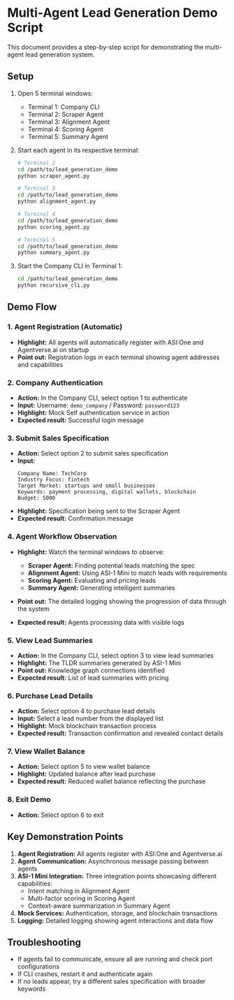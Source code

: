 # Multi-Agent Lead Generation Demo Script

This document provides a step-by-step script for demonstrating the multi-agent lead generation system.

## Setup

1. Open 5 terminal windows:
   - Terminal 1: Company CLI
   - Terminal 2: Scraper Agent
   - Terminal 3: Alignment Agent
   - Terminal 4: Scoring Agent
   - Terminal 5: Summary Agent

2. Start each agent in its respective terminal:
   ```bash
   # Terminal 2
   cd /path/to/lead_generation_demo
   python scraper_agent.py
   
   # Terminal 3
   cd /path/to/lead_generation_demo
   python alignment_agent.py
   
   # Terminal 4
   cd /path/to/lead_generation_demo
   python scoring_agent.py
   
   # Terminal 5
   cd /path/to/lead_generation_demo
   python summary_agent.py
   ```

3. Start the Company CLI in Terminal 1:
   ```bash
   cd /path/to/lead_generation_demo
   python recursive_cli.py
   ```

## Demo Flow

### 1. Agent Registration (Automatic)

- **Highlight:** All agents will automatically register with ASI:One and Agentverse.ai on startup
- **Point out:** Registration logs in each terminal showing agent addresses and capabilities

### 2. Company Authentication

- **Action:** In the Company CLI, select option 1 to authenticate
- **Input:** Username: `demo_company` / Password: `password123`
- **Highlight:** Mock Self authentication service in action
- **Expected result:** Successful login message

### 3. Submit Sales Specification

- **Action:** Select option 2 to submit sales specification
- **Input:**
  ```
  Company Name: TechCorp
  Industry Focus: fintech
  Target Market: startups and small businesses
  Keywords: payment processing, digital wallets, blockchain
  Budget: 5000
  ```
- **Highlight:** Specification being sent to the Scraper Agent
- **Expected result:** Confirmation message

### 4. Agent Workflow Observation

- **Highlight:** Watch the terminal windows to observe:
  - **Scraper Agent:** Finding potential leads matching the spec
  - **Alignment Agent:** Using ASI-1 Mini to match leads with requirements
  - **Scoring Agent:** Evaluating and pricing leads
  - **Summary Agent:** Generating intelligent summaries

- **Point out:** The detailed logging showing the progression of data through the system
- **Expected result:** Agents processing data with visible logs

### 5. View Lead Summaries

- **Action:** In the Company CLI, select option 3 to view lead summaries
- **Highlight:** The TLDR summaries generated by ASI-1 Mini
- **Point out:** Knowledge graph connections identified
- **Expected result:** List of lead summaries with pricing

### 6. Purchase Lead Details

- **Action:** Select option 4 to purchase lead details
- **Input:** Select a lead number from the displayed list
- **Highlight:** Mock blockchain transaction process
- **Expected result:** Transaction confirmation and revealed contact details

### 7. View Wallet Balance

- **Action:** Select option 5 to view wallet balance
- **Highlight:** Updated balance after lead purchase
- **Expected result:** Reduced wallet balance reflecting the purchase

### 8. Exit Demo

- **Action:** Select option 6 to exit

## Key Demonstration Points

1. **Agent Registration:** All agents register with ASI:One and Agentverse.ai
2. **Agent Communication:** Asynchronous message passing between agents
3. **ASI-1 Mini Integration:** Three integration points showcasing different capabilities:
   - Intent matching in Alignment Agent
   - Multi-factor scoring in Scoring Agent
   - Context-aware summarization in Summary Agent
4. **Mock Services:** Authentication, storage, and blockchain transactions
5. **Logging:** Detailed logging showing agent interactions and data flow

## Troubleshooting

- If agents fail to communicate, ensure all are running and check port configurations
- If CLI crashes, restart it and authenticate again
- If no leads appear, try a different sales specification with broader keywords
